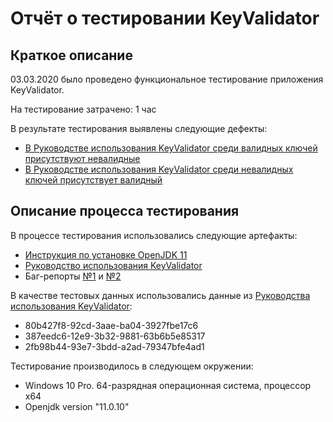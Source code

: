 # Отчёт о тестировании KeyValidator
## Краткое описание
03.03.2020 было проведено функциональное тестирование приложения KeyValidator.

На тестирование затрачено: 1 час

В результате тестирования выявлены следующие дефекты:

* [В Руководстве использования KeyValidator среди валидных ключей присутствуют невалидные](https://github.com/asloba/java-homework1.1/issues/1)
* [В Руководстве использования KeyValidator среди невалидных ключей присутствует валидный](https://github.com/asloba/java-homework1.1/issues/2)

## Описание процесса тестирования
В процессе тестирования использовались следующие артефакты:

- [Инструкция по установке OpenJDK 11](https://github.com/netology-code/javaqa-homeworks/blob/master/intro/openjdk11-manual.md)
- [Руководство использования KeyValidator](https://github.com/netology-code/javaqa-homeworks/blob/master/intro/user-manual.md)
- Баг-репорты [№1](https://github.com/asloba/java-homework1.1/issues/1) и [№2](https://github.com/asloba/java-homework1.1/issues/2)


В качестве тестовых данных использовались данные из [Руководства использования KeyValidator](https://github.com/netology-code/javaqa-homeworks/blob/master/intro/user-manual.md):

- 80b427f8-92cd-3aae-ba04-3927fbe17c6
- 387eedc6-12e9-3b32-9881-63b6b5e85317
- 2fb98b44-93e7-3bdd-a2ad-79347bfe4ad1

Тестирование производилось в следующем окружении:

- Windows 10 Pro. 64-разрядная операционная система, процессор х64
- Openjdk version "11.0.10"
